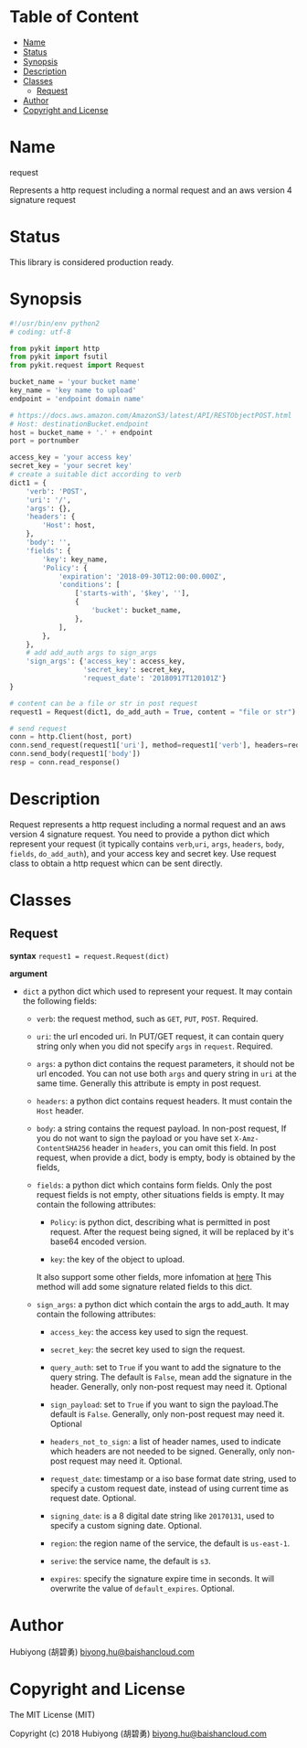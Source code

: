 <!-- START doctoc generated TOC please keep comment here to allow auto update -->
<!-- DON'T EDIT THIS SECTION, INSTEAD RE-RUN doctoc TO UPDATE -->
#   Table of Content

- [Name](#name)
- [Status](#status)
- [Synopsis](#synopsis)
- [Description](#description)
- [Classes](#classes)
  - [Request](#request)
- [Author](#author)
- [Copyright and License](#copyright-and-license)

<!-- END doctoc generated TOC please keep comment here to allow auto update -->

#   Name

request

Represents a http request including a normal request and an aws version 4 signature request 

#   Status

This library is considered production ready.

#   Synopsis

```python
#!/usr/bin/env python2
# coding: utf-8

from pykit import http
from pykit import fsutil
from pykit.request import Request

bucket_name = 'your bucket name'
key_name = 'key name to upload'
endpoint = 'endpoint domain name'

# https://docs.aws.amazon.com/AmazonS3/latest/API/RESTObjectPOST.html
# Host: destinationBucket.endpoint
host = bucket_name + '.' + endpoint
port = portnumber

access_key = 'your access key'
secret_key = 'your secret key'
# create a suitable dict according to verb
dict1 = {
    'verb': 'POST',
    'uri': '/',
    'args': {},
    'headers': {
        'Host': host,
    },
    'body': '',
    'fields': {
        'key': key_name,
        'Policy': {
            'expiration': '2018-09-30T12:00:00.000Z',
            'conditions': [
                ['starts-with', '$key', ''],
                {
                    'bucket': bucket_name,
                },
            ],
        },
    },
    # add add_auth args to sign_args
    'sign_args': {'access_key': access_key,
                  'secret_key': secret_key,
                  'request_date': '20180917T120101Z'}
}

# content can be a file or str in post request
request1 = Request(dict1, do_add_auth = True, content = "file or str")

# send request
conn = http.Client(host, port)
conn.send_request(request1['uri'], method=request1['verb'], headers=request1['headers'])
conn.send_body(request1['body'])
resp = conn.read_response()
```

#   Description
Request represents a http request including a normal request and an aws version 4
signature request. You need to provide a python dict which represent your request
(it typically contains `verb`,`uri`, `args`, `headers`, `body`, `fields`, `do_add_auth`),
and your access key and secret key. Use request class to obtain a http request whicn can
be sent directly.

#   Classes

## Request

**syntax**
`request1 = request.Request(dict)`

**argument**

-   `dict`
    a python dict which used to represent your request.
    It may contain the following fields:

    -   `verb`:
        the request method, such as `GET`, `PUT`, `POST`. Required.

    -   `uri`:
        the url encoded uri. In PUT/GET request, it can contain query string
        only when you did not specify `args` in `request`. Required.

    -   `args`:
        a python dict contains the request parameters, it should not be
        url encoded. You can not use both `args` and query string in `uri`
        at the same time. Generally this attribute is empty in post request.

    -   `headers`:
        a python dict contains request headers. It must contain the `Host` header.

    -   `body`:
        a string contains the request payload. In non-post request, If you do
        not want to sign the payload or you have set `X-Amz-ContentSHA256` header
        in `headers`, you can omit this field. In post request, when provide a dict,
        body is empty, body is obtained by the fields,

    -   `fields`: a python dict which contains form fields. Only the post
        request fields is not empty, other situations fields is empty.
        It may contain the following attributes:
        
        -   `Policy`:
            is python dict, describing what is permitted in post request.
            After the request being signed, it will be replaced by it's
            base64 encoded version.

        -   `key`:
            the key of the object to upload.

        It also support some other fields, more infomation at
        [here](http://docs.aws.amazon.com/AmazonS3/latest/API/RESTObjectPOST.html)
        This method will add some signature related fields to this dict.

    -   `sign_args`: a python dict which contain the args to add_auth. It may
        contain the following attributes:

        -   `access_key`:
            the access key used to sign the request.

        -   `secret_key`:
            the secret key used to sign the request.

        -   `query_auth`:
            set to `True` if you want to add the signature to the query string.
            The default is `False`, mean add the signature in the header.
            Generally, only non-post request may need it. Optional

        -   `sign_payload`:
            set to `True` if you want to sign the payload.The default is `False`.
            Generally, only non-post request may need it. Optional

        -   `headers_not_to_sign`:
            a list of header names, used to indicate which headers are not
            needed to be signed. Generally, only non-post request may need it. Optional.

        -   `request_date`:
            timestamp or a iso base format date string, used to specify
            a custom request date, instead of using current time as request date.
            Optional.

        -   `signing_date`:
            is a 8 digital date string like `20170131`, used to specify a
            custom signing date. Optional.

        -   `region`:
            the region name of the service, the default is `us-east-1`.

        -   `serive`:
            the service name, the default is `s3`.

        -   `expires`:
            specify the signature expire time in seconds.
            It will overwrite the value of `default_expires`. Optional.

#   Author

Hubiyong (胡碧勇) <biyong.hu@baishancloud.com>

#   Copyright and License

The MIT License (MIT)

Copyright (c) 2018 Hubiyong (胡碧勇) <biyong.hu@baishancloud.com>
